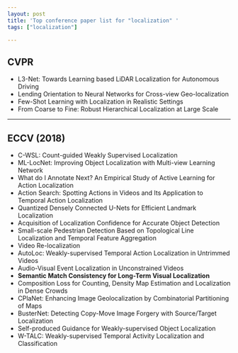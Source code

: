 ```yaml
---
layout: post
title: 'Top conference paper list for "localization" ' 
tags: ["localization"]

---
```


## CVPR
- L3-Net: Towards Learning based LiDAR Localization for Autonomous Driving
- Lending Orientation to Neural Networks for Cross-view Geo-localization
- Few-Shot Learning with Localization in Realistic Settings
- From Coarse to Fine: Robust Hierarchical Localization at Large Scale

---

## ECCV (2018)
- C-WSL: Count-guided Weakly Supervised Localization
- ML-LocNet: Improving Object Localization with Multi-view Learning Network
- What do I Annotate Next? An Empirical Study of Active Learning for Action Localization
- Action Search: Spotting Actions in Videos and Its Application to Temporal Action Localization
- Quantized Densely Connected U-Nets for Efficient Landmark Localization
- Acquisition of Localization Confidence for Accurate Object Detection
- Small-scale Pedestrian Detection Based on Topological Line Localization and Temporal Feature Aggregation
- Video Re-localization
- AutoLoc: Weakly-supervised Temporal Action Localization in Untrimmed Videos
- Audio-Visual Event Localization in Unconstrained Videos
- **Semantic Match Consistency for Long-Term Visual Localization**
- Composition Loss for Counting, Density Map Estimation and Localization in Dense Crowds
- CPlaNet: Enhancing Image Geolocalization by Combinatorial Partitioning of Maps
- BusterNet: Detecting Copy-Move Image Forgery with Source/Target Localization
- Self-produced Guidance for Weakly-supervised Object Localization
- W-TALC: Weakly-supervised Temporal Activity Localization and Classification
